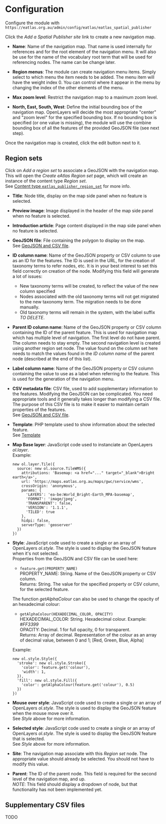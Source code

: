 # Configuration #

Configure the module with ```https://eatlas.org.au/admin/config/eatlas/eatlas_spatial_publisher```

Click the *Add a Spatial Publisher site* link to create a new navigation map.

* **Name**: Name of the navigation map. That name is used internally for references
and for the root element of the navigation menu.
It will also be use for the name of the vocabulary root term that will be used for referencing nodes.
The name can be change later.

* **Region menus**: The module can create navigation menu items. Simply select to which menu the item needs to be added.
The menu item will have the weight index 0. You can control where it appear in the menu by changing the index
of the other elements of the menu.

* **Max zoom level**: Restrict the navigation map to a maximum zoom level.

* **North, East, South, West**: Define the initial bounding box of the navigation map.
OpenLayers will decide the most appropriate "center" and "zoom level" for the specified bounding box.
If no bounding box is specified (or one value is missing), the module will use the combine bounding box
of all the features of the provided GeoJSON file (see next step).

Once the navigation map is created, click the edit button next to it.


## Region sets ##

Click on *Add a region set* to associate a GeoJSON with the navigation map.
This will open the *Create eAtlas Region set* page, which will create an instance of the content type *Region set*.<br/>
See [Content type ```eatlas_publisher_region_set```](content-type-region-set.md) for more info.

* **Title**: Node title, display on the map side panel when no feature is selected.

* **Preview image**: Image displayed in the header of the map side panel when no feature is selected.

* **Introduction article**: Page content displayed in the map side panel when no feature is selected.

* **GeoJSON file**: File containing the polygon to display on the map.<br/>
    See [GeoJSON and CSV file](geojson-csv-file.md).

* **ID column name**: Name of the GeoJSON property or CSV column to use as an ID for the features.
    The ID is used in the URL, for the creation of taxonomy terms to refer nodes, etc.
    It is in your best interest to set this field correctly on creation of the node.
    Modifying this field will generate a lot of issues:
    * New taxonomy terms will be created, to reflect the value of the new column specified
    * Nodes associated with the old taxonomy terms will not get migrated to the new taxonomy term.
        The migration needs to be done manually.
    * Old taxonomy terms will remain in the system, with the label suffix *TO DELETE*.

* **Parent ID column name**: Name of the GeoJSON property or CSV column containing the ID of the parent feature.
    This is used for navigation map which has multiple level of navigation.
    The first level do not have parent. The column needs to stay empty.
    The second navigation level is created using another region set node.
    The value found on the column set here needs to match the values found in the
    *ID column name* of the parent node (described at the end of this list).

* **Label column name**: Name of the GeoJSON property or CSV column containing the value to use as a label
    when referring to the feature. This is used for the generation of the navigation menu.

* **CSV metadata file**: CSV file, used to add supplementary information to the features.
    Modifying the GeoJSON can be complicated. You need appropriate tools and it generally
    takes longer than modifying a CSV file.
    The purpose of this CSV file is to make it easier to maintain certain properties of the features.<br/>
    See [GeoJSON and CSV file](geojson-csv-file.md).

* **Template**: PHP template used to show information about the selected feature.<br/>
    See [Template](template.md)

* **Map Base layer**: JavaScript code used to instanciate an OpenLayers *ol.layer*.<br/>
    Example:
    ```
    new ol.layer.Tile({
      source: new ol.source.TileWMS({
        attributions: 'Basemap: <a href="..." target="_blank">Bright earth</a>',
        url: 'https://maps.eatlas.org.au/maps/gwc/service/wms',
        crossOrigin: 'anonymous',
        params: {
          'LAYERS': 'ea-be:World_Bright-Earth_MPA-basemap',
          'FORMAT': 'image/jpeg',
          'TRANSPARENT': false,
          'VERSION': '1.1.1',
          'TILED': true
        },
        hidpi: false,
        serverType: 'geoserver'
      })
    })
    ```

* **Style**: JavaScript code used to create a single or an array of OpenLayers *ol.style*.
    The style is used to display the GeoJSON feature when it's not selected.<br/>
    Properties from the GeoJSON and CSV file can be used here:

    * ```feature.get(PROPERTY_NAME)```<br/>
        PROPERTY_NAME: String. Name of the GeoJSON property or CSV column.<br/>
        Returns: String. The value for the specified property or CSV column, for the selected feature.

    The function *getAlphaColour* can also be used to change the opacity of an hexadecimal colour:

    * ```getAlphaColour(HEXADECIMAL_COLOR, OPACITY)```<br/>
        HEXADECIMAL_COLOR: String. Hexadecimal colour. Example: *#FF3399*<br/>
        OPACITY: Decimal. 1 for full opacity, 0 for transparent.<br/>
        Returns: Array of decimal. Representation of the colour as an array of decimal value, between 0 and 1;
            [Red, Green, Blue, Alpha]

    Example:
    ```
    new ol.style.Style({
      'stroke': new ol.style.Stroke({
        'color': feature.get('colour'),
        'width': 1,
      }),
      'fill': new ol.style.Fill({
        'color': getAlphaColour(feature.get('colour'), 0.5)
      })
    })
    ```

* **Mouse over style**: JavaScript code used to create a single or an array of OpenLayers *ol.style*.
    The style is used to display the GeoJSON feature when the mouse move over it.<br/>
    See *Style* above for more information.

* **Selected style**: JavaScript code used to create a single or an array of OpenLayers *ol.style*.
    The style is used to display the GeoJSON feature that is selected.<br/>
    See *Style* above for more information.

* **Site**: The navigation map associate with this *Region set* node.
    The appropriate value should already be selected.
    You should not have to modify this value.

* **Parent**: The ID of the parent node. This field is required for the second level of the navigation map, and up.<br/>
    *NOTE*: This field should display a dropdown of node, but that functionality has not been implemented yet.


## Supplementary CSV files ##

TODO
